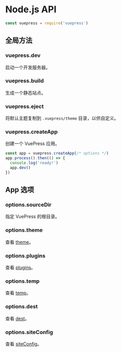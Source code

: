 # Node.js API

```js
const vuepress = require('vuepress')
```

## 全局方法

### vuepress.dev

启动一个开发服务器。

### vuepress.build

生成一个静态站点。

### vuepress.eject

将默认主题复制到 `.vuepress/theme` 目录，以供自定义。

### vuepress.createApp

创建一个 VuePress 应用。

```js
const app = vuepress.createApp(/* options */)
app.process().then(() => {
  console.log('ready!')
  app.dev()
})
```

## App 选项

### options.sourceDir

指定 VuePress 的根目录。

### options.theme

查看 [theme](../config/README.md#theme)。

### options.plugins

查看 [plugins](../config/README.md#plugins)。

### options.temp

查看 [temp](../config/README.md#temp)。

### options.dest

查看 [dest](../config/README.md#dest)。

### options.siteConfig

查看 [siteConfig](../config/README.md)。
